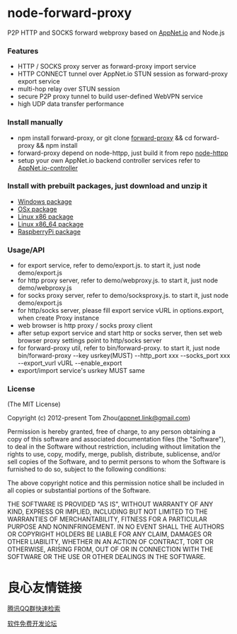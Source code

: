 node-forward-proxy
===============

P2P HTTP and SOCKS forward webproxy based on [AppNet.io](https://github.com/InstantWebP2P/appnet.io) and Node.js

### Features

* HTTP / SOCKS proxy server as forward-proxy import service
* HTTP CONNECT tunnel over AppNet.io STUN session as forward-proxy export service
* multi-hop relay over STUN session
* secure P2P proxy tunnel to build user-defined WebVPN service
* high UDP data transfer performance

### Install manually
* npm install forward-proxy, or git clone [forward-proxy](https://github.com/InstantWebP2P/forward-proxy.git) && cd forward-proxy && npm install
* forward-proxy depend on node-httpp, just build it from repo [node-httpp](https://github.com/InstantWebP2P/node-httpp)
* setup your own AppNet.io backend controller services refer to [AppNet.io-controller](https://github.com/InstantWebP2P/appnet.io-controller)

### Install with prebuilt packages, just download and unzip it
* [Windows package](https://github.com/InstantWebP2P/node-forward-proxy/archive/pkg-release-windows.zip)
* [OSx package](https://github.com/InstantWebP2P/node-forward-proxy/archive/pkg-release-osx.zip)
* [Linux x86 package](https://github.com/InstantWebP2P/node-forward-proxy/archive/pkg-release-linux32.zip)
* [Linux x86_64 package](https://github.com/InstantWebP2P/node-forward-proxy/archive/pkg-release-linux64.zip)
* [RaspberryPi package](https://github.com/InstantWebP2P/node-forward-proxy/archive/pkg-release-pi.zip)

### Usage/API
* for export service, refer to demo/export.js. to start it, just node demo/export.js
* for http proxy server, refer to demo/webproxy.js. to start it, just node demo/webproxy.js
* for socks proxy server, refer to demo/socksproxy.js. to start it, just node demo/export.js
* for http/socks server, please fill export service vURL in options.export, when create Proxy instance
* web browser is http proxy / socks proxy client
* after setup export service and start http or socks server, then set web browser proxy settings point to http/socks server
* for forward-proxy util, refer to bin/forward-proxy. to start it, just node bin/forward-proxy --key usrkey(MUST) --http_port xxx --socks_port xxx --export_vurl vURL --enable_export
* export/import service's usrkey MUST same

### License

(The MIT License)

Copyright (c) 2012-present Tom Zhou(appnet.link@gmail.com)

Permission is hereby granted, free of charge, to any person obtaining a copy of this software and associated documentation files (the "Software"), to deal in the Software without restriction, including without limitation the rights to use, copy, modify, merge, publish, distribute, sublicense, and/or sell copies of the Software, and to permit persons to whom the Software is furnished to do so, subject to the following conditions:

The above copyright notice and this permission notice shall be included in all copies or substantial portions of the Software.

THE SOFTWARE IS PROVIDED "AS IS", WITHOUT WARRANTY OF ANY KIND, EXPRESS OR IMPLIED, INCLUDING BUT NOT LIMITED TO THE WARRANTIES OF MERCHANTABILITY, FITNESS FOR A PARTICULAR PURPOSE AND NONINFRINGEMENT. IN NO EVENT SHALL THE AUTHORS OR COPYRIGHT HOLDERS BE LIABLE FOR ANY CLAIM, DAMAGES OR OTHER LIABILITY, WHETHER IN AN ACTION OF CONTRACT, TORT OR OTHERWISE, ARISING FROM, OUT OF OR IN CONNECTION WITH THE SOFTWARE OR THE USE OR OTHER DEALINGS IN THE SOFTWARE.



 # 良心友情链接

[腾讯QQ群快速检索](http://u.720life.cn/s/8cf73f7c)

[软件免费开发论坛](http://u.720life.cn/s/bbb01dc0)